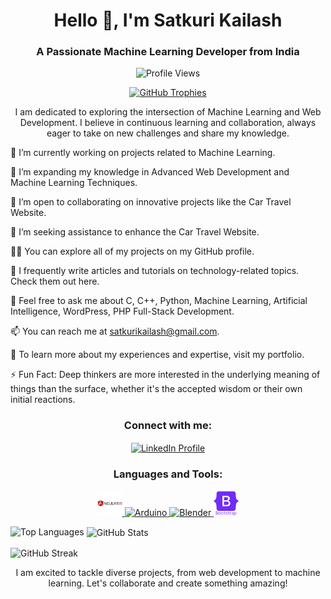 <h1 align="center">Hello 👋, I'm Satkuri Kailash</h1>
<h3 align="center">A Passionate Machine Learning Developer from India</h3>
<p align="center"> <img src="https://komarev.com/ghpvc/?username=satkurikailash&label=Profile%20views&color=0e75b6&style=flat" alt="Profile Views" /> </p>
<p align="center">
  <a href="https://github.com/ryo-ma/github-profile-trophy">
    <img src="https://github-profile-trophy.vercel.app/?username=satkurikailash" alt="GitHub Trophies" />
  </a>
</p>
<p align="center">
  I am dedicated to exploring the intersection of Machine Learning and Web Development. I believe in continuous learning and collaboration, always eager to take on new challenges and share my knowledge.
</p>
🔭 I’m currently working on projects related to Machine Learning.

🌱 I’m expanding my knowledge in Advanced Web Development and Machine Learning Techniques.

👯 I’m open to collaborating on innovative projects like the Car Travel Website.

🤝 I’m seeking assistance to enhance the Car Travel Website.

👨‍💻 You can explore all of my projects on my GitHub profile.

📝 I frequently write articles and tutorials on technology-related topics. Check them out here.

💬 Feel free to ask me about C, C++, Python, Machine Learning, Artificial Intelligence, WordPress, PHP Full-Stack Development.

📫 You can reach me at satkurikailash@gmail.com.

📄 To learn more about my experiences and expertise, visit my portfolio.

⚡ Fun Fact: Deep thinkers are more interested in the underlying meaning of things than the surface, whether it's the accepted wisdom or their own initial reactions.

<h3 align="center">Connect with me:</h3>
<p align="center">
  <a href="https://www.linkedin.com/in/satkuri-kailash-b35187243/" target="_blank">
    <img align="center" src="https://raw.githubusercontent.com/rahuldkjain/github-profile-readme-generator/master/src/images/icons/Social/linked-in-alt.svg" alt="LinkedIn Profile" height="30" width="40" />
  </a>
</p>
<h3 align="center">Languages and Tools:</h3>
<p align="center">
  <a href="https://angular.io" target="_blank" rel="noreferrer"> 
    <img src="https://raw.githubusercontent.com/devicons/devicon/master/icons/angularjs/angularjs-original-wordmark.svg" alt="AngularJS" width="40" height="40"/> 
  </a>
  <a href="https://www.arduino.cc/" target="_blank" rel="noreferrer"> 
    <img src="https://cdn.worldvectorlogo.com/logos/arduino-1.svg" alt="Arduino" width="40" height="40"/> 
  </a>
  <a href="https://www.blender.org/" target="_blank" rel="noreferrer"> 
    <img src="https://download.blender.org/branding/community/blender_community_badge_white.svg" alt="Blender" width="40" height="40"/> 
  </a>
  <a href="https://getbootstrap.com" target="_blank" rel="noreferrer"> 
    <img src="https://raw.githubusercontent.com/devicons/devicon/master/icons/bootstrap/bootstrap-plain-wordmark.svg" alt="Bootstrap" width="40" height="40"/> 
  </a>
  <!-- Add the rest of the tools and languages as in your original file -->
</p>
<p><img align="left" src="https://github-readme-stats.vercel.app/api/top-langs?username=satkurikailash&show_icons=true&locale=en&layout=compact" alt="Top Languages" /></p>
<p>&nbsp;<img align="center" src="https://github-readme-stats.vercel.app/api?username=satkurikailash&show_icons=true&locale=en" alt="GitHub Stats" /></p>
<p><img align="center" src="https://github-readme-streak-stats.herokuapp.com/?user=satkurikailash&" alt="GitHub Streak" /></p>
<p align="center">
  I am excited to tackle diverse projects, from web development to machine learning. Let's collaborate and create something amazing!
</p>
